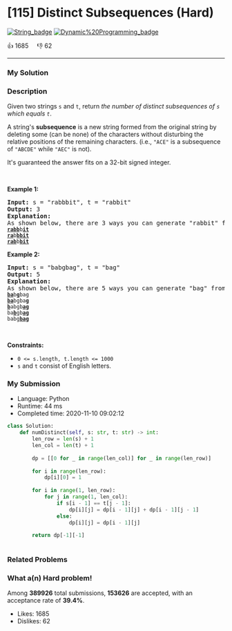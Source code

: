 # [115] Distinct Subsequences (Hard)

[![String_badge](https://img.shields.io/badge/topic-String-green.svg)](https://leetcode.com/problems/distinct-subsequences/)  [![Dynamic%20Programming_badge](https://img.shields.io/badge/topic-Dynamic%20Programming-green.svg)](https://leetcode.com/problems/distinct-subsequences/) 

:+1: 1685 &nbsp; &nbsp; :thumbsdown: 62

---

### My Solution


### Description
<p>Given two strings <code>s</code> and <code>t</code>, return <em>the&nbsp;number of distinct subsequences of <code>s</code> which equals <code>t</code></em>.</p>

<p>A string&#39;s <strong>subsequence</strong> is a new string formed from the original string by deleting some (can be none) of the characters without disturbing the relative positions of the remaining characters. (i.e., <code>&quot;ACE&quot;</code> is a subsequence of <code>&quot;ABCDE&quot;</code> while <code>&quot;AEC&quot;</code> is not).</p>

<p>It&#39;s guaranteed the answer fits on a 32-bit signed integer.</p>

<p>&nbsp;</p>
<p><strong>Example 1:</strong></p>

<pre>
<strong>Input:</strong> s = &quot;rabbbit&quot;, t = &quot;rabbit&quot;
<strong>Output:</strong> 3
<strong>Explanation:</strong>
As shown below, there are 3 ways you can generate &quot;rabbit&quot; from S.
<code><strong><u>rabb</u></strong>b<strong><u>it</u></strong></code>
<code><strong><u>ra</u></strong>b<strong><u>bbit</u></strong></code>
<code><strong><u>rab</u></strong>b<strong><u>bit</u></strong></code>
</pre>

<p><strong>Example 2:</strong></p>

<pre>
<strong>Input:</strong> s = &quot;babgbag&quot;, t = &quot;bag&quot;
<strong>Output:</strong> 5
<strong>Explanation:</strong>
As shown below, there are 5 ways you can generate &quot;bag&quot; from S.
<code><strong><u>ba</u></strong>b<u><strong>g</strong></u>bag</code>
<code><strong><u>ba</u></strong>bgba<strong><u>g</u></strong></code>
<code><u><strong>b</strong></u>abgb<strong><u>ag</u></strong></code>
<code>ba<u><strong>b</strong></u>gb<u><strong>ag</strong></u></code>
<code>babg<strong><u>bag</u></strong></code></pre>

<p>&nbsp;</p>
<p><strong>Constraints:</strong></p>

<ul>
	<li><code>0 &lt;= s.length, t.length &lt;= 1000</code></li>
	<li><code>s</code> and <code>t</code> consist of English letters.</li>
</ul>



### My Submission

- Language: Python
- Runtime: 44 ms
- Completed time: 2020-11-10 09:02:12

```Python
class Solution:
    def numDistinct(self, s: str, t: str) -> int:
        len_row = len(s) + 1
        len_col = len(t) + 1
        
        dp = [[0 for _ in range(len_col)] for _ in range(len_row)]
        
        for i in range(len_row):
            dp[i][0] = 1
            
        for i in range(1, len_row):
            for j in range(1, len_col):
                if s[i - 1] == t[j - 1]:
                    dp[i][j] = dp[i - 1][j] + dp[i - 1][j - 1]
                else:
                    dp[i][j] = dp[i - 1][j]
        
        return dp[-1][-1]
        
```


### Related Problems




### What a(n) Hard problem!
Among **389926** total submissions, **153626** are accepted, with an acceptance rate of **39.4%**. <br>

- Likes: 1685
- Dislikes: 62

